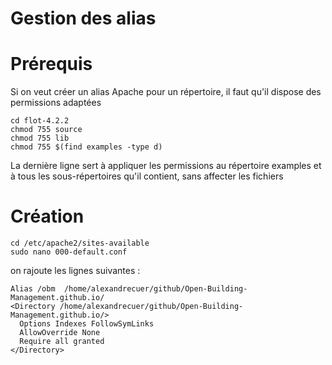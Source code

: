 # Gestion des alias

# Prérequis
Si on veut créer un alias Apache pour un répertoire, il faut qu'il dispose des permissions adaptées 

```
cd flot-4.2.2
chmod 755 source
chmod 755 lib
chmod 755 $(find examples -type d)
```
La dernière ligne sert à appliquer les permissions au répertoire examples et à tous les sous-répertoires qu'il contient, sans affecter les fichiers

# Création

```
cd /etc/apache2/sites-available
sudo nano 000-default.conf
```
on rajoute les lignes suivantes :
```
Alias /obm  /home/alexandrecuer/github/Open-Building-Management.github.io/
<Directory /home/alexandrecuer/github/Open-Building-Management.github.io/>
  Options Indexes FollowSymLinks
  AllowOverride None
  Require all granted
</Directory>
```



